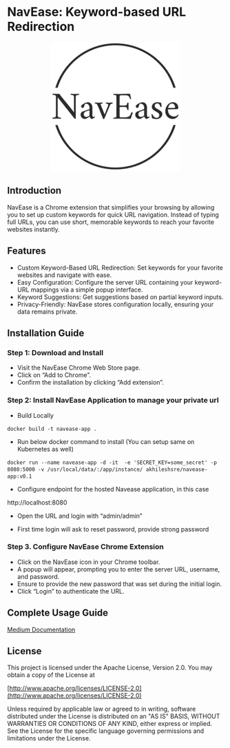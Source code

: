 # NavEase: Keyword-based URL Redirection

<p align="center">
  <img src="./static/images/logo-color.png" alt="Logo" width="300" height="300">
</p>

## Introduction
NavEase is a Chrome extension that simplifies your browsing by allowing you to set up custom keywords for quick URL navigation. Instead of typing full URLs, you can use short, memorable keywords to reach your favorite websites instantly.

## Features
- Custom Keyword-Based URL Redirection: Set keywords for your favorite websites and navigate with ease.
- Easy Configuration: Configure the server URL containing your keyword-URL mappings via a simple popup interface.
- Keyword Suggestions: Get suggestions based on partial keyword inputs.
- Privacy-Friendly: NavEase stores configuration locally, ensuring your data remains private.

## Installation Guide
### Step 1: Download and Install

- Visit the NavEase Chrome Web Store page.
- Click on “Add to Chrome”.
- Confirm the installation by clicking “Add extension”.

### Step 2: Install NavEase Application to manage your private url

- Build Locally
```
docker build -t navease-app .
```
- Run below docker command to install (You can setup same on Kubernetes as well)
```
docker run --name navease-app -d -it  -e 'SECRET_KEY=some_secret' -p 8080:5000 -v /usr/local/data/:/app/instance/ akhileshsre/navease-app:v0.1
```
- Configure endpoint for the hosted Navease application, in this case

http://localhost:8080

- Open the URL and login with “admin/admin”

- First time login will ask to reset password, provide strong password

### Step 3. Configure NavEase Chrome Extension

- Click on the NavEase icon in your Chrome toolbar.
- A popup will appear, prompting you to enter the server URL, username, and password.
- Ensure to provide the new password that was set during the initial login.
- Click “Login” to authenticate the URL.

## Complete Usage Guide

[Medium Documentation](https://medium.com/@akhilesh0.id/welcome-to-navease-your-ultimate-chrome-extension-for-quick-url-navigation-e06ae21262b2)

## License

This project is licensed under the Apache License, Version 2.0. You may obtain a copy of the License at

[http://www.apache.org/licenses/LICENSE-2.0](http://www.apache.org/licenses/LICENSE-2.0)

Unless required by applicable law or agreed to in writing, software distributed under the License is distributed on an "AS IS" BASIS, WITHOUT WARRANTIES OR CONDITIONS OF ANY KIND, either express or implied. See the License for the specific language governing permissions and limitations under the License.

